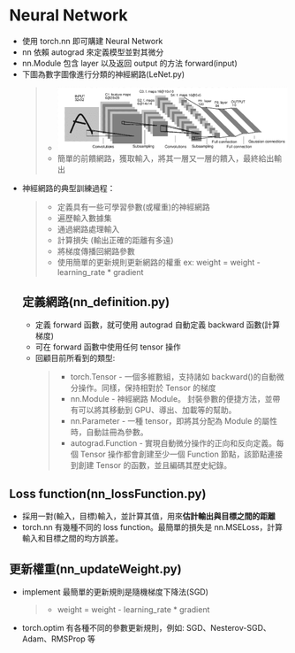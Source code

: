 # Neural Network

- 使用 torch.nn 即可購建 Neural Network
- nn 依賴 autograd 來定義模型並對其微分
- nn.Module 包含 layer 以及返回 output 的方法 forward(input)
- 下圖為數字圖像進行分類的神經網路(LeNet.py)
  > - ![numberClassifier](./image/numberClassifierNN.png)
  > - 簡單的前饋網路，獲取輸入，將其一層又一層的饋入，最終給出輸出
- 神經網路的典型訓練過程：
  > - 定義具有一些可學習參數(或權重)的神經網路
  > - 遍歷輸入數據集
  > - 通過網路處理輸入
  > - 計算損失 (輸出正確的距離有多遠)
  > - 將梯度傳播回網路參數
  > - 使用簡單的更新規則更新網路的權重 ex: weight = weight - learning_rate \* gradient
  ## 定義網路(nn_definition.py)
  - 定義 forward 函數，就可使用 autograd 自動定義 backward 函數(計算梯度)
  - 可在 forward 函數中使用任何 tensor 操作
  - 回顧目前所看到的類型:
    > - torch.Tensor - 一個多維數組，支持諸如 backward()的自動微分操作。同樣，保持相對於 Tensor 的梯度
    > - nn.Module - 神經網路 Module。 封裝參數的便捷方法，並帶有可以將其移動到 GPU、導出、加載等的幫助。
    > - nn.Parameter - 一種 tensor，即將其分配為 Module 的屬性時，自動註冊為參數。
    > - autograd.Function - 實現自動微分操作的正向和反向定義。每個 Tensor 操作都會創建至少一個 Function 節點，該節點連接到創建 Tensor 的函數，並且編碼其歷史紀錄。

## Loss function(nn_lossFunction.py)

- 採用一對(輸入，目標)輸入，並計算其值，用來**估計輸出與目標之間的距離**
- torch.nn 有幾種不同的 loss function。最簡單的損失是 nn.MSELoss，計算輸入和目標之間的均方誤差。

## 更新權重(nn_updateWeight.py)

- implement 最簡單的更新規則是隨機梯度下降法(SGD)
  > - weight = weight - learning_rate \* gradient
- torch.optim 有各種不同的參數更新規則，例如: SGD、Nesterov-SGD、Adam、RMSProp 等
